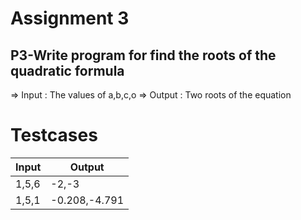 # Assignment 3

## P3-Write program for find the roots of the quadratic formula

=> Input : The values of a,b,c,o
=> Output : Two roots of the equation

# Testcases 

| Input | Output |
| ----- | ------ |
| 1,5,6 | -2,-3 |
| 1,5,1 | -0.208,-4.791 |